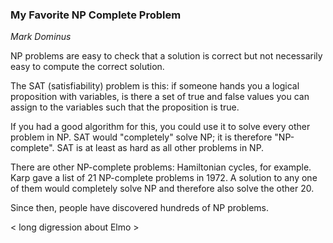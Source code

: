 ### My Favorite NP Complete Problem

_Mark Dominus_

NP problems are easy to check that a solution is correct but not necessarily easy to compute the correct solution.

The SAT (satisfiability) problem is this: if someone hands you a logical proposition with variables, is there a set of true and false values you can assign to the variables such that the proposition is true.

If you had a good algorithm for this, you could use it to solve every other problem in NP. SAT would "completely" solve NP; it is therefore "NP-complete". SAT is at least as hard as all other problems in NP.

There are other NP-complete problems: Hamiltonian cycles, for example. Karp gave a list of 21 NP-complete problems in 1972. A solution to any one of them would completely solve NP and therefore also solve the other 20.

Since then, people have discovered hundreds of NP problems.

< long digression about Elmo >


